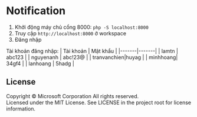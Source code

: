 # Notification
1. Khởi động máy chủ cổng 8000: ```php -S localhost:8000```
2. Truy cập `http://localhost:8000` ở workspace
3. Đăng nhập
   
Tài khoản đăng nhập: 
| Tài khoản | Mật khẩu |
|-------|-------|
| lamtn | abc123 |
| nguyenanh | abc!23@ |
| tranvanchien|huyag |
| minhhoang| 34gf4 |
| lanhoang |  5hadg |


## License

Copyright © Microsoft Corporation All rights reserved.<br />
Licensed under the MIT License. See LICENSE in the project root for license information.
